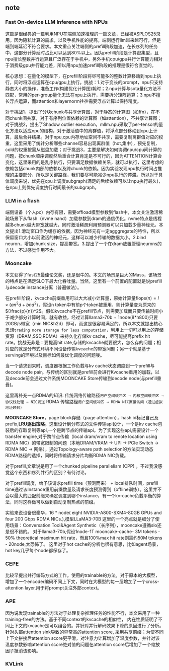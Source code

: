 ## note

<a id="2407.05858v2"></a>

### Fast On-device LLM Inference with NPUs

这篇是很经典的一篇利用NPU在端侧加速推理的一篇文章，已经被ASPLOS25录用。因为隐私计算的需求，以及手机性能的提高，端侧运行llm越来越可行，但是端到端延迟不符合要求。本文重点关注端侧的prefill阶段加速，在长序列的任务中，这部分计算延时占比可以达到80%以上。因为prefill阶段是计算密集型，且npu擅长整数并行运算且广泛存在于手机中，另外手机cpu/gpu并行计算能力相对于消费级gpu并行能力差，所以用npu加速prefill阶段的推理是很符合直觉的。

核心思想：在量化的模型下，在prefill阶段将尽可能多的整数计算移动到npu上执行，同时将浮点运算在cpu/gpu上执行。挑战：1.对于变长的prompt，npu只支持静态大小的操作，准备工作(构建优化计算图)耗时；2.npu计算与sota量化方法不匹配，常用的per-group量化无法在npu上执行，需要拆分矩阵运算；3.npu不擅长浮点运算，而attention和layernorm往往需要浮点计算以保持精度。

对于挑战1，提出了分块chunk与共享计算图，对于静态的计算图（如ffn），在不同chunk间共享，对于有序列位置依赖的计算图（如attention），不共享计算图；对于挑战2，提出了Shadow outlier execution，mllm.npu采取了per-tensor的量化方法以适应npu的结构，对于激活值中的离群值，将浮点部分移动到cpu上计算，最后合并结果。对于npu,cpu内存地址空间不共享，需要复制离群值对应的权重，这里采用了统计分析哪些channel容易出现离群值（hot,集中），预先复制，cold的权重按需从磁盘加载；对于挑战3，主要是解决如何协调npu/cpu间计算的问题，按chunk顺序调度然后重合计算肯定是不可行的，因为ATTENTION计算会变化，这里采用的是乱序执行，只要满足数据依赖关系，就可以执行，这里考虑的依赖包括chunk内部的依赖以及跨chunk的依赖。因为实验发现npu执行时间占推理的主要部分，所以是关键路径，我们要尽可能减少npu执行的停滞。所以对于具体调度来说，优先在cpu上调度subgraph(满足的后续依赖可以让npu执行最久)，在npu上则优先调度执行时间最长的subgraph。

<a id="2312.11514v3"></a>

### LLM in a flash

端侧设备（个人pc）内存有限，需要offload模型参数到flash中，本文关注激活稀疏场景下从flash（nvme nand）加载参数到dram的通信优化。nvme特点是线程越多chunk越大带宽就越大，同时激活稀疏利用预测器可以只加载少量神经元。本文提出1.滑动窗口作为缓存的依据，因为神经元有一定agggregate的特性，所以保留窗口大小以前激活的神经元，这样可以减少传输的数据大小。2.bind neuron，增加chunk size，提高带宽。3.提出了一个在dram放置管理neurons的方法，不过感觉作用不大。

<a id="fast25-qin"></a>

### Mooncake

本文获得了fast25最佳论文奖，还是很牛的。本文的场景是巨大的Mass，该场景的特点是在满足SLO下最大化吞吐量。当然，这里有一个前置的配置就是说prefill与decode instance分离（普遍做法）。

在prefill阶段，kvcache前缀重用可以大大减小计算量，原始计算量$\text{flops}(n) = l \times (a n^2 d + b n d^2)$，假设n token中有前p个token被重用，则计算量变为原来的$(\frac{p}{n})^2$。假如kvcache不在prefill节点，则需要加载而只要传输时间小于减少部分计算时间，就有收益，经过计算llama3-70b + 1node(8*h800)只要20GB/s带宽（min NIC&h2d）即可，而这是很容易满足的。所以本文就提出核心思想`trading more storage for less computation`，利用上一切可以用上的存储资源（DRAM,SSD,RDMA）来持久化存储kv cache，尽可能提高prefix hit rate。挑战无非是：要提高hit rate,存储的kvcache就要很大，怎么存的问题；相对应的就是分布式环境不同设备传输kvcache的带宽问题；另一个就是基于serving的环境以及目标如何最优化调度的问题喽。

当一个请求到来时，调度器根据工作负载与kv cache状态调度到一个prefill与decode node pair。与传统的区别就是prefill前会进行Kvcache重用的加载，以及decode前会通过文件系统MOONCAKE Store传输到decode node(与prefill重叠)。

这里再补充一点RDMA的知识:
传统网络传输路径`用户空间缓冲区 → 内核空间缓冲区 → 协议栈处理 → NIC发送`
RDMA 传输路径`用户空间缓冲区 → RDMA NIC直接访问（通过虚拟地址映射）`

**MOONCAKE Store**，page block存储（page attention），hash id标记自己及prefix,**LRU逐出策略**。这里设计到分布式的文件传输api设计，一个是kv cache包装后的存取复制等api,一个是跨节点的传输api。为了实现这些api,需要设计一个transfer engine,对于跨节点传输（local dram/vram to renote location using RDMA NIC）的带宽限制的问题（本地DRAM/VRAM → UPI → PCIe Switch → RDMA NIC → 网络），通过Topology-aware path selection的方法实现动态RDMA路径的选择，同时将传输请求分片均衡RDMA NIC负载。

对于prefill,文章说是用了一个chunked pipeline parallelism (CPP) ，不过我没感觉这个东西和序列并行的区别？有待讨论。

对于prefill调度，给予该请求prefill time（预测而来） + local排队时间，prefill time通过该Instance重用前缀数量及请求长度预测得到（offline训练）。这里并不会以最大的匹配前缀来确定调度到哪个instance，有一个kv-cache负载平衡的算法，同时这样做可以做到自动复制热点的前缀。

实验来说设备很豪华，16 * node( eight NVIDIA-A800-SXM4-80GB GPUs and four 200 Gbps RDMA NICs.),模型LLaMA3-70B
这里的一个亮点就是细分了使用场景：Conversation Tool&Agent Synthetic（长序列），mooncake遵循slo还是很不错的。
对于llama3-70b,假设1node-1T mooncake-cache- 3M tokens - 50% theoretical maximum hit rate，而且100%max hit rate则需约50M tokens - 20node,太恐怖了。
这里对于hot cache的分析也很有意思，比如agent场景，hot key几乎每个node都保存了。

<a id="2402.16617"></a>

### CEPE

比较早提出并行编码方式的工作。使用的trainable的方法，对于原本的大模型，增加了一个encoder编码不同上下文，同时在大模型的每一层增加了一个cross-attention layer,用于将prompt关注外部context。

<a id="2502.05431v2"></a>

### APE

因为说发现trainable的方法对于处理复杂推理任务的性能不行，本文采用了一种training-free的方法。基于不同context的kvcache的相似性，
内在性质证明了不同上下文的kvcache是可以组合的。并针对并行解码效果下降的原因进行了分析。针对头部attention sink导致的异常高的attention score,
采用共享前缀；为使不同上下文拼接后attention score更平滑，对注意力计算增加了温度参数，并针对该温度参数影响attention score绝对值的问题在attention score后增加了一个缩放因子抵消该影响。

<a id="2502.16002"></a>

### KVLink


